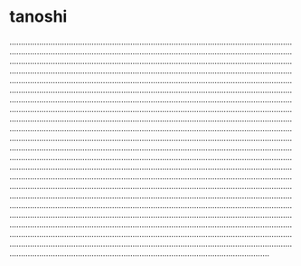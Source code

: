 # tanoshi

..........................................................................................................................................................................................................................................................................................................................................................................................................................................................................................................................................................................................................................................................................................................................................................................................................................................................................................................................................................................................................................................................................................................................................................................................................................................................................................................................................................................................................................................................................................................................................................................................................................................................................................................................................................................................................................................................................................................................................................................................................................................................................................................................................................................................................................................................................................................................................................................................................................................................................................................................................................................................................................................................................................................................................................................................................................................................................................................................................................